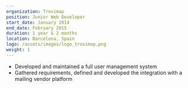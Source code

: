 ```yaml
---
organization: Trovimap
position: Junior Web Developer
start_date: January 2014
end_date: February 2015
duration: 1 year & 2 months
location: Barcelona, Spain
logo: /assets/images/logo_trovimap.png
weight: 1
---
```


* Developed and maintained a full user management system 
* Gathered requirements, defined and developed the integration with a mailing vendor platform